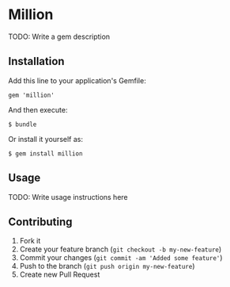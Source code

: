 # Million

TODO: Write a gem description

## Installation

Add this line to your application's Gemfile:

    gem 'million'

And then execute:

    $ bundle

Or install it yourself as:

    $ gem install million

## Usage

TODO: Write usage instructions here

## Contributing

1. Fork it
2. Create your feature branch (`git checkout -b my-new-feature`)
3. Commit your changes (`git commit -am 'Added some feature'`)
4. Push to the branch (`git push origin my-new-feature`)
5. Create new Pull Request
